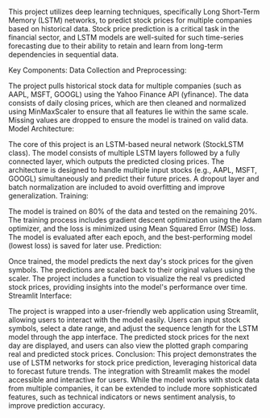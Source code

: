 This project utilizes deep learning techniques, specifically Long Short-Term Memory (LSTM) networks, to predict stock prices for multiple companies based on historical data. Stock price prediction is a critical task in the financial sector, and LSTM models are well-suited for such time-series forecasting due to their ability to retain and learn from long-term dependencies in sequential data.

Key Components:
Data Collection and Preprocessing:

The project pulls historical stock data for multiple companies (such as AAPL, MSFT, GOOGL) using the Yahoo Finance API (yfinance).
The data consists of daily closing prices, which are then cleaned and normalized using MinMaxScaler to ensure that all features lie within the same scale. Missing values are dropped to ensure the model is trained on valid data.
Model Architecture:

The core of this project is an LSTM-based neural network (StockLSTM class). The model consists of multiple LSTM layers followed by a fully connected layer, which outputs the predicted closing prices.
The architecture is designed to handle multiple input stocks (e.g., AAPL, MSFT, GOOGL) simultaneously and predict their future prices.
A dropout layer and batch normalization are included to avoid overfitting and improve generalization.
Training:

The model is trained on 80% of the data and tested on the remaining 20%. The training process includes gradient descent optimization using the Adam optimizer, and the loss is minimized using Mean Squared Error (MSE) loss.
The model is evaluated after each epoch, and the best-performing model (lowest loss) is saved for later use.
Prediction:

Once trained, the model predicts the next day's stock prices for the given symbols. The predictions are scaled back to their original values using the scaler.
The project includes a function to visualize the real vs predicted stock prices, providing insights into the model's performance over time.
Streamlit Interface:

The project is wrapped into a user-friendly web application using Streamlit, allowing users to interact with the model easily.
Users can input stock symbols, select a date range, and adjust the sequence length for the LSTM model through the app interface.
The predicted stock prices for the next day are displayed, and users can also view the plotted graph comparing real and predicted stock prices.
Conclusion:
This project demonstrates the use of LSTM networks for stock price prediction, leveraging historical data to forecast future trends. The integration with Streamlit makes the model accessible and interactive for users. While the model works with stock data from multiple companies, it can be extended to include more sophisticated features, such as technical indicators or news sentiment analysis, to improve prediction accuracy.
